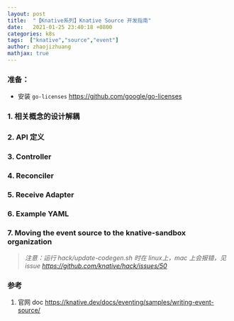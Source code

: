 ```yaml
---
layout: post
title:  "【Knative系列】Knative Source 开发指南"
date:   2021-01-25 23:40:18 +0800
categories: k8s
tags:  ["knative","source","event"]
author: zhaojizhuang
mathjax: true
---
```


### 准备：
- 安装 `go-licenses` https://github.com/google/go-licenses

### 1. 相关概念的设计解耦

### 2. API 定义

### 3. Controller

### 4. Reconciler

### 5. Receive Adapter

### 6. Example YAML


### 7. Moving the event source to the knative-sandbox organization


> *注意：运行 hack/update-codegen.sh 时在 linux上，mac 上会报错，见 issue https://github.com/knative/hack/issues/50*

### 参考

1. 官网 doc https://knative.dev/docs/eventing/samples/writing-event-source/